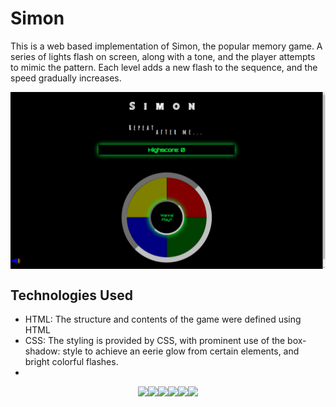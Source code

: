 # Simon

This is a web based implementation of Simon, the popular memory game. A series of lights flash on screen, along with a tone, and the player attempts to mimic the pattern. Each level adds a new flash to the sequence, and the speed gradually increases.

<div style= "display: flex; justify-content: center;">
<img src="Gameboard.png">
</div>

## Technologies Used

- HTML: The structure and contents of the game were defined using HTML
- CSS: The styling is provided by CSS, with prominent use of the box-shadow: style to achieve an eerie glow from certain elements, and bright colorful flashes.
- 


<div style="display: flex; justify-content: center;">
<img src="https://img.shields.io/badge/css3-%231572B6.svg?style=for-the-badge&logo=css3&logoColor=white">
<img src="https://img.shields.io/badge/Gimp-657D8B?style=for-the-badge&logo=gimp&logoColor=FFFFFF">
<img src="https://img.shields.io/badge/github%20pages-121013?style=for-the-badge&logo=github&logoColor=white">
<img src="https://img.shields.io/badge/html5-%23E34F26.svg?style=for-the-badge&logo=html5&logoColor=white">
<img src="https://img.shields.io/badge/javascript-%23323330.svg?style=for-the-badge&logo=javascript&logoColor=%23F7DF1E">
<img src="https://img.shields.io/badge/Visual%20Studio%20Code-0078d7.svg?style=for-the-badge&logo=visual-studio-code&logoColor=white">
</div>